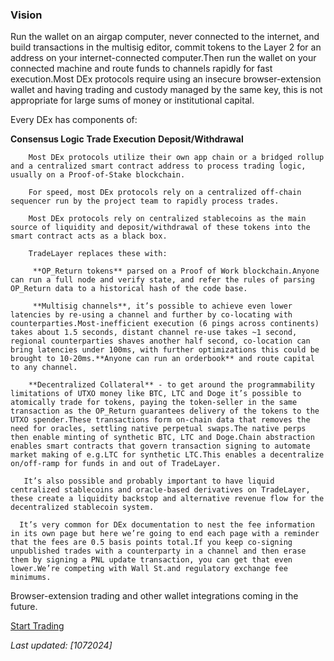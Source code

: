### Vision

Run the wallet on an airgap computer, never connected to the internet, and build transactions in the multisig editor, commit tokens to the Layer 2 for an address on your internet-connected computer.Then run the wallet on your connected machine and route funds to channels rapidly for fast execution.Most DEx protocols require using an insecure browser-extension wallet and having trading and custody managed by the same key, this is not appropriate for large sums of money or institutional capital.

Every DEx has components of: 

**Consensus Logic**
**Trade Execution**
**Deposit/Withdrawal**

        Most DEx protocols utilize their own app chain or a bridged rollup and a centralized smart contract address to process trading logic, usually on a Proof-of-Stake blockchain.

        For speed, most DEx protocols rely on a centralized off-chain sequencer run by the project team to rapidly process trades.

        Most DEx protocols rely on centralized stablecoins as the main source of liquidity and deposit/withdrawal of these tokens into the smart contract acts as a black box.

        TradeLayer replaces these with:

         **OP_Return tokens** parsed on a Proof of Work blockchain.Anyone can run a full node and verify state, and refer the rules of parsing OP_Return data to a historical hash of the code base.

         **Multisig channels**, it’s possible to achieve even lower latencies by re-using a channel and further by co-locating with counterparties.Most-inefficient execution (6 pings across continents) takes about 1.5 seconds, distant channel re-use takes ~1 second, regional counterparties shaves another half second, co-location can bring latencies under 100ms, with further optimizations this could be brought to 10-20ms.**Anyone can run an orderbook** and route capital to any channel.

        **Decentralized Collateral** - to get around the programmability limitations of UTXO money like BTC, LTC and Doge it’s possible to atomically trade for tokens, paying the token-seller in the same transaction as the OP_Return guarantees delivery of the tokens to the UTXO spender.These transactions form on-chain data that removes the need for oracles, settling native perpetual swaps.The native perps then enable minting of synthetic BTC, LTC and Doge.Chain abstraction enables smart contracts that govern transaction signing to automate market making of e.g.LTC for synthetic LTC.This enables a decentralize on/off-ramp for funds in and out of TradeLayer.

       It’s also possible and probably important to have liquid centralized stablecoins and oracle-based derivatives on TradeLayer, these create a liquidity backstop and alternative revenue flow for the decentralized stablecoin system.

      It’s very common for DEx documentation to nest the fee information in its own page but here we’re going to end each page with a reminder that the fees are 0.5 basis points total.If you keep co-signing unpublished trades with a counterparty in a channel and then erase them by signing a PNL update transaction, you can get that even lower.We’re competing with Wall St.and regulatory exchange fee minimums.

Browser-extension trading and other wallet integrations coming in the future.

[Start Trading](https://tradelayer.org/downloads)

_Last updated: [10*7*2024]_
